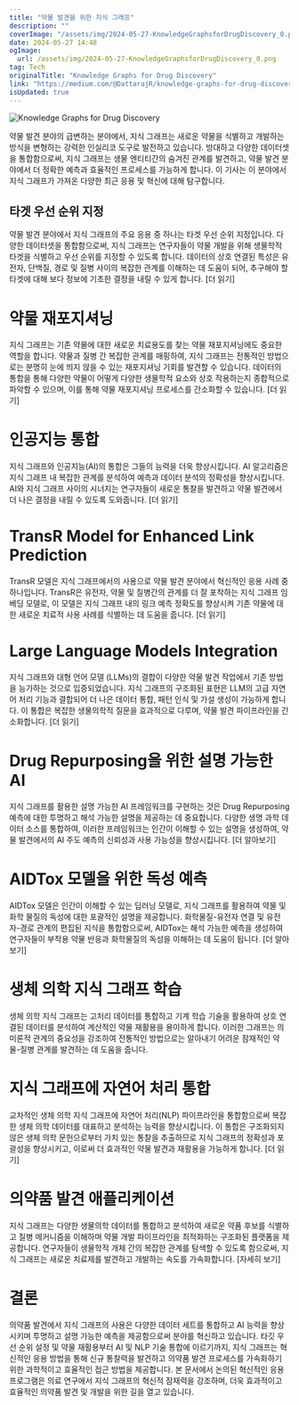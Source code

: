 ```yaml
---
title: "약물 발견을 위한 지식 그래프"
description: ""
coverImage: "/assets/img/2024-05-27-KnowledgeGraphsforDrugDiscovery_0.png"
date: 2024-05-27 14:48
ogImage: 
  url: /assets/img/2024-05-27-KnowledgeGraphsforDrugDiscovery_0.png
tag: Tech
originalTitle: "Knowledge Graphs for Drug Discovery"
link: "https://medium.com/@DattarajR/knowledge-graphs-for-drug-discovery-e1485d368fbd"
isUpdated: true
---
```






![Knowledge Graphs for Drug Discovery](/assets/img/2024-05-27-KnowledgeGraphsforDrugDiscovery_0.png)

약물 발견 분야의 급변하는 분야에서, 지식 그래프는 새로운 약물을 식별하고 개발하는 방식을 변형하는 강력한 인실리코 도구로 발전하고 있습니다. 방대하고 다양한 데이터셋을 통합함으로써, 지식 그래프는 생물 엔티티간의 숨겨진 관계를 발견하고, 약물 발견 분야에서 더 정확한 예측과 효율적인 프로세스를 가능하게 합니다. 이 기사는 이 분야에서 지식 그래프가 가져온 다양한 최근 응용 및 혁신에 대해 탐구합니다.

## 타겟 우선 순위 지정

약물 발견 분야에서 지식 그래프의 주요 응용 중 하나는 타겟 우선 순위 지정입니다. 다양한 데이터셋을 통합함으로써, 지식 그래프는 연구자들이 약물 개발을 위해 생물학적 타겟을 식별하고 우선 순위를 지정할 수 있도록 합니다. 데이터의 상호 연결된 특성은 유전자, 단백질, 경로 및 질병 사이의 복잡한 관계를 이해하는 데 도움이 되어, 추구해야 할 타겟에 대해 보다 정보에 기초한 결정을 내릴 수 있게 합니다. [더 읽기]


<div class="content-ad"></div>

# 약물 재포지셔닝

지식 그래프는 기존 약물에 대한 새로운 치료용도를 찾는 약물 재포지셔닝에도 중요한 역할을 합니다. 약물과 질병 간 복잡한 관계를 매핑하여, 지식 그래프는 전통적인 방법으로는 분명히 눈에 띄지 않을 수 있는 재포지셔닝 기회를 발견할 수 있습니다. 데이터의 통합을 통해 다양한 약물이 어떻게 다양한 생물학적 요소와 상호 작용하는지 종합적으로 파악할 수 있으며, 이를 통해 약물 재포지셔닝 프로세스를 간소화할 수 있습니다. [더 읽기]

# 인공지능 통합

지식 그래프와 인공지능(AI)의 통합은 그들의 능력을 더욱 향상시킵니다. AI 알고리즘은 지식 그래프 내 복잡한 관계를 분석하여 예측과 데이터 분석의 정확성을 향상시킵니다. AI와 지식 그래프 사이의 시너지는 연구자들이 새로운 통찰을 발견하고 약물 발견에서 더 나은 결정을 내릴 수 있도록 도와줍니다. [더 읽기]

<div class="content-ad"></div>

# TransR Model for Enhanced Link Prediction

TransR 모델은 지식 그래프에서의 사용으로 약물 발견 분야에서 혁신적인 응용 사례 중 하나입니다. TransR은 유전자, 약물 및 질병간의 관계를 더 잘 포착하는 지식 그래프 임베딩 모델로, 이 모델은 지식 그래프 내의 링크 예측 정확도를 향상시켜 기존 약물에 대한 새로운 치료적 사용 사례를 식별하는 데 도움을 줍니다. [더 읽기]

# Large Language Models Integration

지식 그래프와 대형 언어 모델 (LLMs)의 결합이 다양한 약물 발견 작업에서 기존 방법을 능가하는 것으로 입증되었습니다. 지식 그래프의 구조화된 표현은 LLM의 고급 자연어 처리 기능과 결합되어 더 나은 데이터 통합, 패턴 인식 및 가설 생성이 가능하게 합니다. 이 통합은 복잡한 생물의학적 질문을 효과적으로 다루며, 약물 발견 파이프라인을 간소화합니다. [더 읽기]

<div class="content-ad"></div>

# Drug Repurposing을 위한 설명 가능한 AI

지식 그래프를 활용한 설명 가능한 AI 프레임워크를 구현하는 것은 Drug Repurposing 예측에 대한 투명하고 해석 가능한 설명을 제공하는 데 중요합니다. 다양한 생명 과학 데이터 소스를 통합하여, 이러한 프레임워크는 인간이 이해할 수 있는 설명을 생성하여, 약물 발견에서의 AI 주도 예측의 신뢰성과 사용 가능성을 향상시킵니다. [더 알아보기]

# AIDTox 모델을 위한 독성 예측

AIDTox 모델은 인간이 이해할 수 있는 딥러닝 모델로, 지식 그래프를 활용하여 약물 및 화학 물질의 독성에 대한 포괄적인 설명을 제공합니다. 화학물질-유전자 연결 및 유전자-경로 관계의 편집된 지식을 통합함으로써, AIDTox는 해석 가능한 예측을 생성하여 연구자들이 부작용 약물 반응과 화학물질의 독성을 이해하는 데 도움이 됩니다. [더 알아보기]

<div class="content-ad"></div>

# 생체 의학 지식 그래프 학습

생체 의학 지식 그래프는 고처리 데이터를 통합하고 기계 학습 기술을 활용하여 상호 연결된 데이터를 분석하여 계산적인 약물 재활용을 용이하게 합니다. 이러한 그래프는 의미론적 관계의 중요성을 강조하여 전통적인 방법으로는 알아내기 어려운 잠재적인 약물-질병 관계를 발견하는 데 도움을 줍니다.

# 지식 그래프에 자연어 처리 통합

교차적인 생체 의학 지식 그래프에 자연어 처리(NLP) 파이프라인을 통합함으로써 복잡한 생체 의학 데이터를 대표하고 분석하는 능력을 향상시킵니다. 이 통합은 구조화되지 않은 생체 의학 문헌으로부터 가치 있는 통찰을 추출하므로 지식 그래프의 정확성과 포괄성을 향상시키고, 이로써 더 효과적인 약물 발견과 재활용을 가능하게 합니다. [더 읽기]

<div class="content-ad"></div>

# 의약품 발견 애플리케이션

지식 그래프는 다양한 생물의학 데이터를 통합하고 분석하여 새로운 약품 후보를 식별하고 질병 메커니즘을 이해하며 약물 개발 파이프라인을 최적화하는 구조화된 플랫폼을 제공합니다. 연구자들이 생물학적 개체 간의 복잡한 관계를 탐색할 수 있도록 함으로써, 지식 그래프는 새로운 치료제를 발견하고 개발하는 속도를 가속화합니다. [자세히 보기]

# 결론

의약품 발견에서 지식 그래프의 사용은 다양한 데이터 세트를 통합하고 AI 능력을 향상시키며 투명하고 설명 가능한 예측을 제공함으로써 분야를 혁신하고 있습니다. 타깃 우선 순위 설정 및 약물 재활용부터 AI 및 NLP 기술 통합에 이르기까지, 지식 그래프는 혁신적인 응용 방법을 통해 신규 통찰력을 발견하고 의약품 발견 프로세스를 가속화하기 위한 과학적이고 효율적인 접근 방법을 제공합니다. 본 문서에서 논의된 혁신적인 응용 프로그램은 의료 연구에서 지식 그래프의 혁신적 잠재력을 강조하며, 더욱 효과적이고 효율적인 의약품 발견 및 개발을 위한 길을 열고 있습니다.
